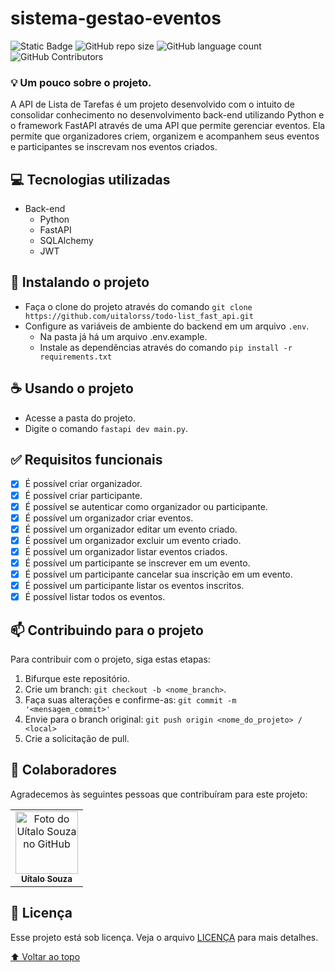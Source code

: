 # sistema-gestao-eventos

<!---Esses são exemplos. Veja https://shields.io para outras pessoas ou para personalizar este conjunto de escudos. Você pode querer incluir dependências, status do projeto e informações de licença aqui--->

![Static Badge](https://img.shields.io/badge/status-finished-green?style=for-the-badge)
![GitHub repo size](https://img.shields.io/github/repo-size/uitalorss/sge-sistema-gestao-de-eventos?style=for-the-badge)
![GitHub language count](https://img.shields.io/github/languages/count/uitalorss/sge-sistema-gestao-de-eventos?style=for-the-badge)
![GitHub Contributors](https://img.shields.io/github/contributors/uitalorss/sge-sistema-gestao-de-eventos?style=for-the-badge&color=blue)

### 💡 Um pouco sobre o projeto.

A API de Lista de Tarefas é um projeto desenvolvido com o intuito de consolidar conhecimento no desenvolvimento back-end utilizando Python e o framework FastAPI através de uma API que permite gerenciar eventos. Ela permite que organizadores criem, organizem e acompanhem seus eventos e participantes se inscrevam nos eventos criados.

## 💻 Tecnologias utilizadas

- Back-end
    - Python
    - FastAPI
    - SQLAlchemy
    - JWT

## 🚀 Instalando o projeto
- Faça o clone do projeto através do comando `git clone https://github.com/uitalorss/todo-list_fast_api.git`
- Configure as variáveis de ambiente do backend em um arquivo `.env`.
  - Na pasta já há um arquivo .env.example.
  - Instale as dependências através do comando `pip install -r requirements.txt`
    
## ☕ Usando o projeto
- Acesse a pasta do projeto.
- Digite o comando `fastapi dev main.py`.

## ✅ Requisitos funcionais

- [x] É possível criar organizador.
- [x] É possível criar participante.
- [x] É possível se autenticar como organizador ou participante.
- [x] É possível um organizador criar eventos.
- [x] É possível um organizador editar um evento criado.
- [x] É possível um organizador excluir um evento criado.
- [x] É possível um organizador listar eventos criados.
- [x] É possível um participante se inscrever em um evento.
- [x] É possível um participante cancelar sua inscrição em um evento.
- [x] É possível um participante listar os eventos inscritos.
- [x] É possível listar todos os eventos.

## 📫 Contribuindo para o projeto

<!---Se o seu README for longo ou se você tiver algum processo ou etapas específicas que deseja que os contribuidores sigam, considere a criação de um arquivo CONTRIBUTING.md separado--->

Para contribuir com o projeto, siga estas etapas:

1. Bifurque este repositório.
2. Crie um branch: `git checkout -b <nome_branch>`.
3. Faça suas alterações e confirme-as: `git commit -m '<mensagem_commit>'`
4. Envie para o branch original: `git push origin <nome_do_projeto> / <local>`
5. Crie a solicitação de pull.

## 🤝 Colaboradores

Agradecemos às seguintes pessoas que contribuíram para este projeto:

<table>
  <tr>
    <td align="center">
      <a href="#">
        <img src="https://avatars.githubusercontent.com/u/15834173?v=4" width="100px;" alt="Foto do Uítalo Souza no GitHub"/><br>
        <sub>
          <b>Uítalo Souza</b>
        </sub>
      </a>
    </td>
  </tr>
</table>  


## 📝 Licença

Esse projeto está sob licença. Veja o arquivo [LICENÇA](LICENSE.md) para mais detalhes.

[⬆ Voltar ao topo](#sistema-gestao-eventos)<br>
